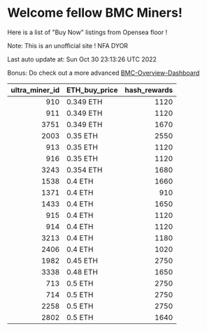 # Welcome fellow BMC Miners!
Here is a list of "Buy Now" listings from Opensea floor !

Note: This is an unofficial site ! NFA DYOR

Last auto update at: Sun Oct 30 23:13:26 UTC 2022

Bonus: Do check out a more advanced [BMC-Overview-Dashboard](https://dune.com/defifunk/BMC-Overview-Dashboard)


|   ultra_miner_id | ETH_buy_price   |   hash_rewards |
|-----------------:|:----------------|---------------:|
|              910 | 0.349 ETH       |           1120 |
|              911 | 0.349 ETH       |           1120 |
|             3751 | 0.349 ETH       |           1670 |
|             2003 | 0.35 ETH        |           2550 |
|              913 | 0.35 ETH        |           1120 |
|              916 | 0.35 ETH        |           1120 |
|             3243 | 0.354 ETH       |           1680 |
|             1538 | 0.4 ETH         |           1660 |
|             1371 | 0.4 ETH         |            910 |
|             1433 | 0.4 ETH         |           1650 |
|              915 | 0.4 ETH         |           1120 |
|              914 | 0.4 ETH         |           1120 |
|             3213 | 0.4 ETH         |           1180 |
|             2406 | 0.4 ETH         |           1020 |
|             1982 | 0.45 ETH        |           2750 |
|             3338 | 0.48 ETH        |           1650 |
|              713 | 0.5 ETH         |           2750 |
|              714 | 0.5 ETH         |           2750 |
|             2258 | 0.5 ETH         |           2750 |
|             2802 | 0.5 ETH         |           1640 |